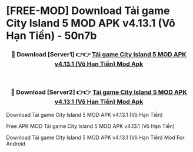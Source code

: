 # [FREE-MOD] Download Tải game City Island 5 MOD APK v4.13.1 (Vô Hạn Tiền) - 50n7b


<div align="center">
<h3>🔴 Download [Server1] 👉👉 <a href="https://apk-comot.site?title=Tải_game_City_Island_5_MOD_APK_v4.13.1_(Vô_Hạn_Tiền)">Tải game City Island 5 MOD APK v4.13.1 (Vô Hạn Tiền) Mod Apk</a></h3><br>

<h3>🔴 Download [Server2] 👉👉 <a href="https://apk-comot.site?title=Tải_game_City_Island_5_MOD_APK_v4.13.1_(Vô_Hạn_Tiền)">Tải game City Island 5 MOD APK v4.13.1 (Vô Hạn Tiền) Mod Apk</a></h3>
</div>



Download Tải game City Island 5 MOD APK v4.13.1 (Vô Hạn Tiền) 

Free APK MOD Tải game City Island 5 MOD APK v4.13.1 (Vô Hạn Tiền) 

Download Tải game City Island 5 MOD APK v4.13.1 (Vô Hạn Tiền) Mod For Android
